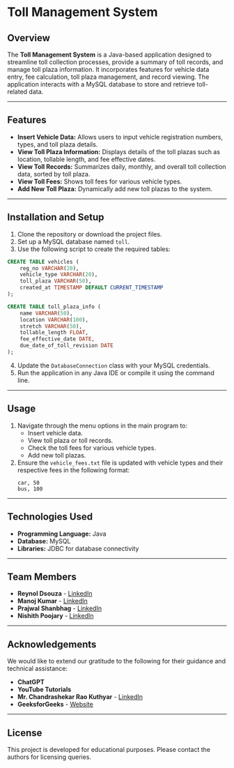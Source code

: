 # Toll Management System

## Overview

The **Toll Management System** is a Java-based application designed to streamline toll collection processes, provide a summary of toll records, and manage toll plaza information. It incorporates features for vehicle data entry, fee calculation, toll plaza management, and record viewing. The application interacts with a MySQL database to store and retrieve toll-related data.

---

## Features

- **Insert Vehicle Data:** Allows users to input vehicle registration numbers, types, and toll plaza details.
- **View Toll Plaza Information:** Displays details of the toll plazas such as location, tollable length, and fee effective dates.
- **View Toll Records:** Summarizes daily, monthly, and overall toll collection data, sorted by toll plaza.
- **View Toll Fees:** Shows toll fees for various vehicle types.
- **Add New Toll Plaza:** Dynamically add new toll plazas to the system.

---

## Installation and Setup

1. Clone the repository or download the project files.
2. Set up a MySQL database named `toll`.
3. Use the following script to create the required tables:

```sql
CREATE TABLE vehicles (
    reg_no VARCHAR(20),
    vehicle_type VARCHAR(20),
    toll_plaza VARCHAR(50),
    created_at TIMESTAMP DEFAULT CURRENT_TIMESTAMP
);

CREATE TABLE toll_plaza_info (
    name VARCHAR(50),
    location VARCHAR(100),
    stretch VARCHAR(50),
    tollable_length FLOAT,
    fee_effective_date DATE,
    due_date_of_toll_revision DATE
);
```

4. Update the `DatabaseConnection` class with your MySQL credentials.
5. Run the application in any Java IDE or compile it using the command line.

---

## Usage

1. Navigate through the menu options in the main program to:
   - Insert vehicle data.
   - View toll plaza or toll records.
   - Check the toll fees for various vehicle types.
   - Add new toll plazas.
2. Ensure the `vehicle_fees.txt` file is updated with vehicle types and their respective fees in the following format:
   ```
   car, 50
   bus, 100
   ```

---

## Technologies Used

- **Programming Language:** Java
- **Database:** MySQL
- **Libraries:** JDBC for database connectivity

---

## Team Members

- **Reynol Dsouza** - [LinkedIn](https://www.linkedin.com/in/reynol-d-souza-593543290?utm_source=share\&utm_campaign=share_via\&utm_content=profile\&utm_medium=android_app)
- **Manoj Kumar** - [LinkedIn](https://www.linkedin.com/in/manoj-kumar-72065728b?utm_source=share\&utm_campaign=share_via\&utm_content=profile\&utm_medium=android_app)
- **Prajwal Shanbhag** - [LinkedIn](https://in.linkedin.com/in/prajwal-shanbhag-68a983224)
- **Nishith Poojary** - [LinkedIn](https://www.linkedin.com/in/nishith-poojary-51278028b?utm_source=share\&utm_campaign=share_via\&utm_content=profile\&utm_medium=android_app)

---

## Acknowledgements

We would like to extend our gratitude to the following for their guidance and technical assistance:

- **ChatGPT**
- **YouTube Tutorials**
- **Mr. Chandrashekar Rao Kuthyar** - [LinkedIn](https://www.linkedin.com/in/ckuthyar?utm_source=share\&utm_campaign=share_via\&utm_content=profile\&utm_medium=android_app)
- **GeeksforGeeks** - [Website](https://www.geeksforgeeks.org/)

---

## License

This project is developed for educational purposes. Please contact the authors for licensing queries.

